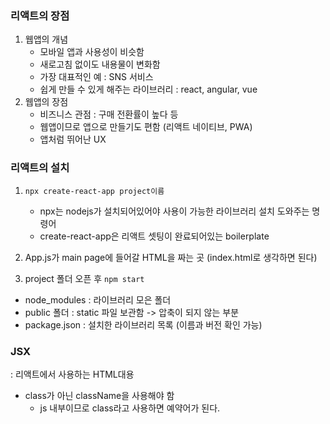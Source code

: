 ### 리액트의 장점
1. 웹앱의 개념
    - 모바일 앱과 사용성이 비슷함 
    - 새로고침 없이도 내용물이 변화함
    - 가장 대표적인 예 : SNS 서비스 
    - 쉽게 만들 수 있게 해주는 라이브러리 : react, angular, vue
2. 웹앱의 장점
    - 비즈니스 관점 : 구매 전환률이 높다 등
    - 웹앱이므로 앱으로 만들기도 편함 (리액트 네이티브, PWA)
    - 앱처럼 뛰어난 UX 


### 리액트의 설치
1. `npx create-react-app project이름`
    - npx는 nodejs가 설치되어있어야 사용이 가능한 라이브러리 설치 도와주는 명령어
    - create-react-app은 리액트 셋팅이 완료되어있는 boilerplate

2. App.js가 main page에 들어갈 HTML을 짜는 곳 (index.html로 생각하면 된다)

3. project 폴더 오픈 후 `npm start` 

* node_modules : 라이브러리 모은 폴더 
* public 폴더 : static 파일 보관함 -> 압축이 되지 않는 부분
* package.json : 설치한 라이브러리 목록 (이름과 버전 확인 가능)

### JSX
: 리액트에서 사용하는 HTML대용
* class가 아닌 className을 사용해야 함
    - js 내부이므로 class라고 사용하면 예약어가 된다. 